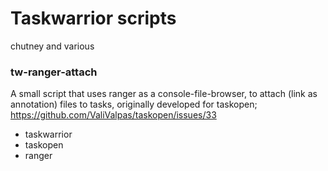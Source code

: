 # Taskwarrior scripts
chutney and various
### tw-ranger-attach
A small script that uses ranger as a console-file-browser, to attach (link as annotation) files to tasks, 
originally developed for taskopen; https://github.com/ValiValpas/taskopen/issues/33

- taskwarrior
- taskopen
- ranger
